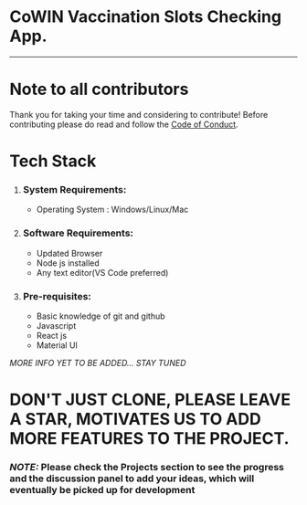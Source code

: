 # CoWIN Vaccination Slots Checking App.
--- 
# Note to all contributors
Thank you for taking your time and considering to contribute! Before contributing please do read and follow the [Code of Conduct](https://github.com/Ciggzy1312/Cowin-Vaccine-Availablity-Checker/blob/staging/CODE_OF_CONDUCT.md).

# Tech Stack
  1. ### System Requirements:
      * Operating System : Windows/Linux/Mac  
  3. ### Software Requirements:
      * Updated Browser
      * Node js installed
      * Any text editor(VS Code preferred)
  5. ### Pre-requisites:
      * Basic knowledge of git and github
      * Javascript
      * React js
      * Material UI

_MORE INFO YET TO BE ADDED... STAY TUNED_

# DON'T JUST CLONE, PLEASE LEAVE A STAR, MOTIVATES US TO ADD MORE FEATURES TO THE PROJECT.





### _NOTE:_ Please check the Projects section to see the progress and the discussion panel to add your ideas, which will eventually be picked up for development
